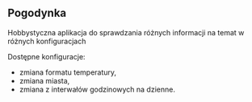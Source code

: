 ## Pogodynka
Hobbystyczna aplikacja do sprawdzania różnych informacji na temat w różnych konfiguracjach

Dostępne konfiguracje:
- zmiana formatu temperatury,
- zmiana miasta,
- zmiana z interwałów godzinowych na dzienne.
